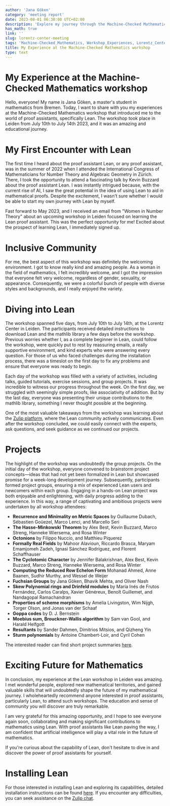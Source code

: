 ```yaml
---
author: 'Jana Göken'
category: 'meeting report'
date: 2023-08-01 06:30:08 UTC+02:00
description: 'Explore my journey through the Machine-Checked Mathematics workshop, where I delve into the world of proof assistants and the vibrant Lean community.'
has_math: true
link: ''
slug: lorentz-center-meeting
tags: 'Machine-Checked_Mathematics, Workshop_Experiences, Lorentz_Center, Inclusive_Environment'
title: My Experience at the Machine-Checked Mathematics workshop
type: text
---
```

# My Experience at the Machine-Checked Mathematics workshop
Hello, everyone! My name is Jana Göken, a master's student in mathematics from Bremen. Today, I want to share with you my experiences at the Machine-Checked Mathematics workshop that introduced me to the world of proof assistants, specifically Lean. The workshop took place in Leiden from July 10th to July 14th 2023, and it was an amazing and educational journey.

<!-- TEASER_END -->
# My First Encounter with Lean
The first time I heard about the proof assistant Lean, or any proof assistant, was in the summer of 2022 when I attended the International Congress of Mathematicians for Number Theory and Algebraic Geometry in Zürich. There, I took the opportunity to attend a fascinating talk by Kevin Buzzard about the proof assistant Lean. I was instantly intrigued because, with the current rise of AI, I saw the great potential in the idea of using Lean to aid in mathematical proofs. Despite the excitement, I wasn't sure whether I would be able to start my own journey with Lean by myself.

Fast forward to May 2023, and I received an email from "Women in Number Theory" about an upcoming workshop in Leiden focused on learning the Lean proof assistant. This was the perfect opportunity for me! Excited about the prospect of learning Lean, I immediately signed up.

# Inclusive Community
For me, the best aspect of this workshop was definitely the welcoming environment. I got to know really kind and amazing people. As a woman in the field of mathematics, I felt incredibly welcome, and I got the impression that everyone felt very welcome, regardless of gender, sexuality, or appearance. Consequently, we were a colorful bunch of people with diverse styles and backgrounds, and I really enjoyed the variety.

# Diving into Lean
The workshop spanned five days, from July 10th to July 14th, at the Lorentz Center in Leiden. The participants received detailed instructions to download Lean and the mathlib library a few days before the workshop. Previous worries whether I, as a complete beginner in Lean, could follow the workshop, were quickly put to rest by reassuring emails, a really supportive environment, and kind experts who were answering every question. For those of us who faced challenges during the installation process, there was a timeslot on the first day to fix any problems and ensure that everyone was ready to begin.

Each day of the workshop was filled with a variety of activities, including talks, guided tutorials, exercise sessions, and group projects. It was incredible to witness our progress throughout the week. On the first day, we struggled with seemingly simple proofs, like associativity of addition. But by the last day, everyone was presenting their unique contributions to the mathlib library, something I never thought possible at the beginning.

One of the most valuable takeaways from the workshop was learning about the [Zulip platform](https://leanprover.zulipchat.com), where the Lean community actively communicates. Even after the workshop concluded, we could easily connect with the experts, ask questions, and seek guidance as we continued our projects.

# Projects

The highlight of the workshop was undoubtedly the group projects. On the initial day of the workshop, everyone convened to brainstorm project concepts—ideas that had not yet been formalized in Lean but showcased promise for a week-long development journey. Subsequently, participants formed project groups, ensuring a mix of experienced Lean users and newcomers within each group. Engaging in a hands-on Lean project was both enjoyable and enlightening, with daily progress adding to the experience. In this way, a range of captivating and ambitious projects were undertaken by all workshop attendees:

* **Recurrence and Minimality on Metric Spaces** by Guillaume Dubach, Sébastien Goüezel, Marco Lenci, and Marcello Seri 
* **The Hasse-Minkowski Theorem** by Alex Best, Kevin Buzzard, Marco Streng, Hanneke Wiersema, and Rosa Winter 
* **Octonions** by Filippo Nuccio, and Matthieu Piquerez
* **Formally Real Fields** by Mahoor Alavioun, Riccardo Brasca, Maryam Emamjomeh Zadeh, Ignasi Sánchez Rodríguez, and Florent Schaffhauser 
* **The Cyclotomic Character** by Jennifer Balakrishnan, Alex Best, Kevin Buzzard, Marco Streng, Hanneke Wiersema, and Rosa Winter
* **Computing the Reduced Row Echelon Form** Mohanad Ahmed, Anne Baanen, Sudhir Murthy, and Wessel de Weijer
* **Fuchsian Groups** by Jana Göken, Bhavik Mehta, and Oliver Nash
* **Skew Polynomial rings and Drinfeld modules** by María Inés de Frutos Fernández, Carlos Caralps, Xavier Généreux, Benoît Guillemet, and Nandagopal Ramachandran
* **Properties of scheme morphisms** by Amelia Livingston, Wim Nijgh, Torger Olson, and Jonas van der Schaaf
* **Goppa codes** by D. J. Bernstein
* **Moebius sum, Brouckner-Wallis algorithm** by Sam van Gool, and Harald Helfgott
* **Resultants** by Sander Dahmen, Dimitrios Mitsios, and Qizheng Yin
* **Sturm polynomials** by Antoine Chambert-Loir, and Cyril Cohen

The interested reader can find short project summaries [here](https://leanprover-community.github.io/blog/files/lorentz-center-workshop-projects.pdf).



# Exciting Future for Mathematics
In conclusion, my experience at the Lean workshop in Leiden was amazing. I met wonderful people, explored new mathematical territories, and gained valuable skills that will undoubtedly shape the future of my mathematical journey. I wholeheartedly recommend anyone interested in proof assistants, particularly Lean, to attend such workshops. The education and sense of community you will discover are truly remarkable.

I am very grateful for this amazing opportunity, and I hope to see everyone again soon, collaborating and making significant contributions to mathematics using Lean. With proof assistants like Lean paving the way, I am confident that artificial intelligence will play a vital role in the future of mathematics.

If you're curious about the capability of Lean, don't hesitate to dive in and discover the power of proof assistants for yourself. 

# Installing Lean
For those interested in installing Lean and exploring its capabilities, detailed installation instructions can be found [here](https://leanprover-community.github.io/get_started.html). If you encounter any difficulties, you can seek assistance on the [Zulip chat](https://leanprover.zulipchat.com).
